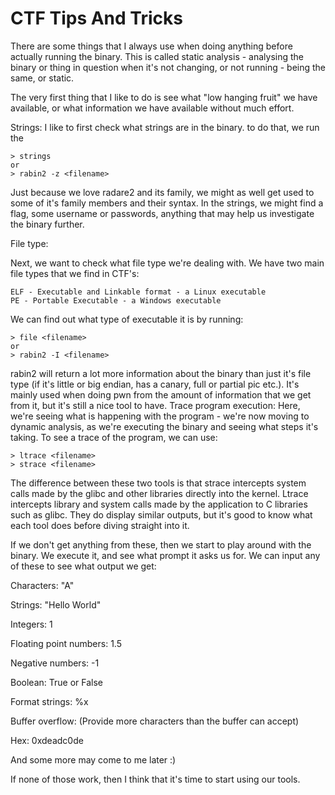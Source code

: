 # CTF Tips And Tricks

There are some things that I always use when doing anything before actually running the binary. This is called static analysis - analysing the binary or thing in question when it's not changing, or not running - being the same, or static.


The very first thing that I like to do is see what "low hanging fruit" we have available, or what information we have available without much effort.


Strings:
I like to first check what strings are in the binary. to do that, we run the 
```
> strings
or
> rabin2 -z <filename>
```

Just because we love radare2 and its family, we might as well get used to some of it's family members and their syntax. In the strings, we might find a flag, some username or passwords, anything that may help us investigate the binary further.


File type:


Next, we want to check what file type we're dealing with. We have two main file types that we find in CTF's:
```
ELF - Executable and Linkable format - a Linux executable
PE - Portable Executable - a Windows executable
```
We can find out what type of executable it is by running:
```
> file <filename>
or
> rabin2 -I <filename>
```
rabin2 will return a lot more information about the binary than just it's file type (if it's little or big endian, has a canary, full or partial pic etc.). It's mainly used when doing pwn from the amount of information that we get from it, but it's still a nice tool to have.
Trace program execution:
Here, we're seeing what is happening with the program - we're now moving to dynamic analysis, as we're executing the binary and seeing what steps it's taking.
To see a trace of the program, we can use:
```
> ltrace <filename>
> strace <filename>
```
The difference between these two tools is that strace intercepts system calls made by the glibc and other libraries  directly into the kernel. Ltrace intercepts library and system calls made by the application to C libraries such as glibc. They do display similar outputs, but it's good to know what each tool does before diving straight into it.


If we don't get anything from these, then we start to play around with the binary. We execute it, and see what prompt it asks us for. We can input any of these to see what output we get:


Characters: "A"


Strings: "Hello World"


Integers: 1


Floating point numbers: 1.5


Negative numbers: -1


Boolean: True or False


Format strings: %x


Buffer overflow: (Provide more characters than the buffer can accept)


Hex: 0xdeadc0de


And some more may come to me later :)


If none of those work, then I think that it's time to start using our tools.
